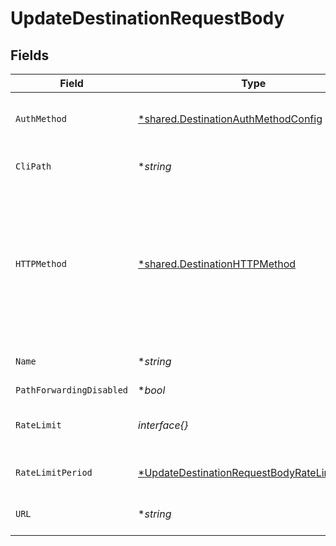 # UpdateDestinationRequestBody


## Fields

| Field                                                                                                                  | Type                                                                                                                   | Required                                                                                                               | Description                                                                                                            |
| ---------------------------------------------------------------------------------------------------------------------- | ---------------------------------------------------------------------------------------------------------------------- | ---------------------------------------------------------------------------------------------------------------------- | ---------------------------------------------------------------------------------------------------------------------- |
| `AuthMethod`                                                                                                           | [*shared.DestinationAuthMethodConfig](../../models/shared/destinationauthmethodconfig.md)                              | :heavy_minus_sign:                                                                                                     | Config for the destination's auth method                                                                               |
| `CliPath`                                                                                                              | **string*                                                                                                              | :heavy_minus_sign:                                                                                                     | Path for the CLI destination                                                                                           |
| `HTTPMethod`                                                                                                           | [*shared.DestinationHTTPMethod](../../models/shared/destinationhttpmethod.md)                                          | :heavy_minus_sign:                                                                                                     | HTTP method used on requests sent to the destination, overrides the method used on requests sent to the source.        |
| `Name`                                                                                                                 | **string*                                                                                                              | :heavy_minus_sign:                                                                                                     | Name for the destination                                                                                               |
| `PathForwardingDisabled`                                                                                               | **bool*                                                                                                                | :heavy_minus_sign:                                                                                                     | N/A                                                                                                                    |
| `RateLimit`                                                                                                            | *interface{}*                                                                                                          | :heavy_minus_sign:                                                                                                     | Limit event attempts to receive per period                                                                             |
| `RateLimitPeriod`                                                                                                      | [*UpdateDestinationRequestBodyRateLimitPeriod](../../models/operations/updatedestinationrequestbodyratelimitperiod.md) | :heavy_minus_sign:                                                                                                     | Period to rate limit attempts                                                                                          |
| `URL`                                                                                                                  | **string*                                                                                                              | :heavy_minus_sign:                                                                                                     | Endpoint of the destination                                                                                            |